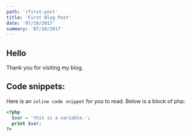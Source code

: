 ```yaml
---
path: '/first-post'
title: 'First Blog Post'
date: '07/10/2017'
summary: '07/10/2017'
---
```

## Hello
Thank you for visiting my blog.

## Code snippets:
Here is an `inline code snippet` for you to read.
Below is a block of php:
```php
<?php
  $var = 'this is a variable.';
  print $var;
?>
```